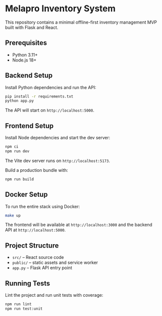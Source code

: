# Melapro Inventory System

This repository contains a minimal offline-first inventory management MVP built with Flask and React.

## Prerequisites

- Python 3.11+
- Node.js 18+

## Backend Setup

Install Python dependencies and run the API:

```bash
pip install -r requirements.txt
python app.py
```

The API will start on `http://localhost:5000`.

## Frontend Setup

Install Node dependencies and start the dev server:

```bash
npm ci
npm run dev
```

The Vite dev server runs on `http://localhost:5173`.

Build a production bundle with:

```bash
npm run build
```

## Docker Setup

To run the entire stack using Docker:

```bash
make up
```

The frontend will be available at `http://localhost:3000` and the backend API at `http://localhost:5000`.

## Project Structure

- `src/` – React source code
- `public/` – static assets and service worker
- `app.py` – Flask API entry point

## Running Tests

Lint the project and run unit tests with coverage:

```bash
npm run lint
npm run test:unit
```

